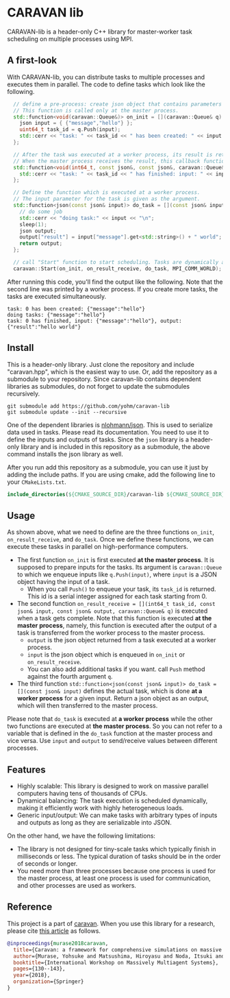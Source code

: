 # CARAVAN lib

CARAVAN-lib is a header-only C++ library for master-worker task scheduling on multiple processes using MPI.


## A first-look

With CARAVAN-lib, you can distribute tasks to multiple processes and executes them in parallel. The code to define tasks which look like the following.

```cpp
  // define a pre-process: create json object that contains parameters of tasks
  // This function is called only at the master process.
  std::function<void(caravan::Queue&)> on_init = [](caravan::Queue& q) {
    json input = { {"message","hello"} };
    uint64_t task_id = q.Push(input);
    std::cerr << "task: " << task_id << " has been created: " << input << "\n";
  };

  // After the task was executed at a worker process, its result is returned to the master process.
  // When the master process receives the result, this callback function is called at the master process.
  std::function<void(int64_t, const json&, const json&, caravan::Queue&)> on_result_receive = [](int64_t task_id, const json& input, const json& output, caravan::Queue& q) {
    std::cerr << "task: " << task_id << " has finished: input: " << input << ", output: " << output << "\n";
  };

  // Define the function which is executed at a worker process.
  // The input parameter for the task is given as the argument.
  std::function<json(const json& input)> do_task = [](const json& input) {
    // do some job
    std::cerr << "doing task:" << input << "\n";
    sleep(1);
    json output;
    output["result"] = input["message"].get<std::string>() + " world";
    return output;
  };

  // call "Start" function to start scheduling. Tasks are dynamically allocated to worker processes.
  caravan::Start(on_init, on_result_receive, do_task, MPI_COMM_WORLD);
```

After running this code, you'll find the output like the following. Note that the second line was printed by a worker process.
If you create more tasks, the tasks are executed simultaneously.

```
task: 0 has been created: {"message":"hello"}
doing tasks: {"message":"hello"}
task: 0 has finished, input: {"message":"hello"}, output: {"result":"hello world"}
```


## Install

This is a header-only library. Just clone the repository and include "caravan.hpp", which is the easiest way to use.
Or, add the repository as a submodule to your repository.
Since caravan-lib contains dependent libraries as submodules, do not forget to update the submodules recursively.

```shell
git submodule add https://github.com/yohm/caravan-lib
git submodule update --init --recursive
```

One of the dependent libraries is [nlohmann/json](https://github.com/nlohmann/json).
This is used to serialize data used in tasks. Please read its documentation. You need to use it to define the inputs and outputs of tasks. Since the `json` library is a header-only library and is included in this repository as a submodule, the above command installs the json library as well.

After you run add this repository as a submodule, you can use it just by adding the include paths. If you are using cmake, add the following line to your `CMakeLists.txt`.

```cmake
include_directories(${CMAKE_SOURCE_DIR}/caravan-lib ${CMAKE_SOURCE_DIR}/caravan-lib/json/include)
```

## Usage

As shown above, what we need to define are the three functions `on_init`, `on_result_receive`, and `do_task`. Once we define these functions, we can execute these tasks in parallel on high-performance computers.

- The first function `on_init` is first executed **at the master process**. It is supposed to prepare inputs for the tasks. Its argument is `caravan::Queue` to which we enqueue inputs like `q.Push(input)`, where `input` is a JSON object having the input of a task.
    - When you call `Push()` to enqueue your task, its `task_id` is returned. This id is a serial integer assigned for each task starting from 0.
- The second function `on_result_receive = [](int64_t task_id, const json& input, const json& output, caravan::Queue& q)` is executed when a task gets complete. Note that this function is executed **at the master process**, namely, this function is executed after the output of a task is transferred from the worker process to the master process.
    - `output` is the json object returned from a task executed at a worker process.
    - `input` is the json object which is enqueued in `on_init` or `on_result_receive`.
    - You can also add additional tasks if you want. call `Push` method against the fourth argument `q`.
- The third function `std::function<json(const json& input)> do_task = [](const json& input)` defines the actual task, which is done **at a worker process** for a given input. Return a json object as an output, which will then transferred to the master process.

Please note that `do_task` is executed at **a worker process** while the other two functions are executed at **the master process**. So you can not refer to a variable that is defined in the `do_task` function at the master process and vice versa. Use `input` and `output` to send/receive values between different processes.

## Features

- Highly scalable: This library is designed to work on massive parallel computers having tens of thousands of CPUs.
- Dynamical balancing: The task execution is scheduled dynamically, making it efficiently work with highly heterogeneous loads.
- Generic input/output: We can make tasks with arbitrary types of inputs and outputs as long as they are serializable into JSON.

On the other hand, we have the following limitations:

- The library is not designed for tiny-scale tasks which typically finish in milliseconds or less. The typical duration of tasks should be in the order of seconds or longer.
- You need more than three processes because one process is used for the master process, at least one process is used for communication, and other processes are used as workers.

## Reference

This project is a part of [caravan](https://github.com/crest-cassia/caravan).
When you use this library for a research, please cite [this article](https://link.springer.com/chapter/10.1007/978-3-030-20937-7_9) as follows.

```bibtex
@inproceedings{murase2018caravan,
  title={Caravan: a framework for comprehensive simulations on massive parallel machines},
  author={Murase, Yohsuke and Matsushima, Hiroyasu and Noda, Itsuki and Kamada, Tomio},
  booktitle={International Workshop on Massively Multiagent Systems},
  pages={130--143},
  year={2018},
  organization={Springer}
}
```
